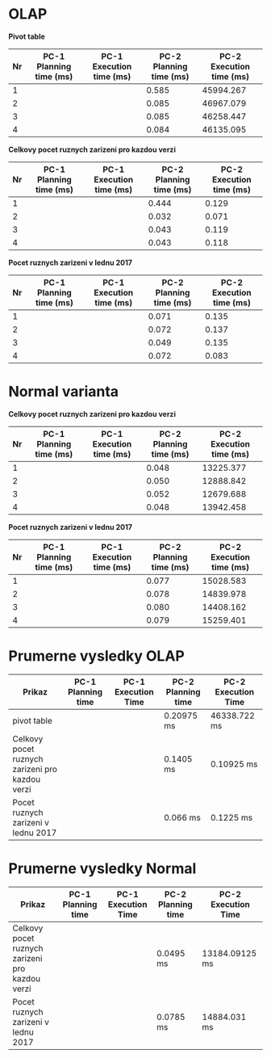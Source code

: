 # OLAP
**Pivot table**

Nr | PC-1 Planning time (ms) | PC-1 Execution time (ms) | PC-2 Planning time (ms) | PC-2 Execution time (ms) |
--- | ------------------ | ------------------ | --- | ---
1 |  |  | 0.585  | 45994.267 |
2 |  |  | 0.085 | 46967.079 |
3 |  |  | 0.085  | 46258.447 |
4 |  |  | 0.084 | 46135.095 |

**Celkovy pocet ruznych zarizeni pro kazdou verzi** 

Nr | PC-1 Planning time (ms) | PC-1 Execution time (ms) | PC-2 Planning time (ms) | PC-2 Execution time (ms) |
--- | ------------------ | ------------------ | --- | ---
1 |  |  | 0.444 | 0.129 |
2 |  |  | 0.032 | 0.071  |
3 |  |  | 0.043 | 0.119 |
4 |  |  | 0.043 | 0.118 |

**Pocet ruznych zarizeni v lednu 2017**

Nr | PC-1 Planning time (ms) | PC-1 Execution time (ms) | PC-2 Planning time (ms) | PC-2 Execution time (ms) |
--- | ------------------ | ------------------ | --- | ---
1 |  |  | 0.071 | 0.135  |
2 |  |  | 0.072 | 0.137 |
3 |  |  | 0.049 | 0.135 |
4 |  |  | 0.072 | 0.083 |

# Normal varianta

**Celkovy pocet ruznych zarizeni pro kazdou verzi**

Nr | PC-1 Planning time (ms) | PC-1 Execution time (ms) | PC-2 Planning time (ms) | PC-2 Execution time (ms) |
--- | ------------------ | ------------------ | --- | ---
1 |  |  | 0.048 | 13225.377 |
2 |  |  | 0.050 | 12888.842 |
3 |  |  | 0.052 | 12679.688 |
4 |  |  | 0.048 | 13942.458 |

**Pocet ruznych zarizeni v lednu 2017**

Nr | PC-1 Planning time (ms) | PC-1 Execution time (ms) | PC-2 Planning time (ms) | PC-2 Execution time (ms) |
--- | ------------------ | ------------------ | --- | ---
1 |  |  | 0.077 | 15028.583 |
2 |  |  | 0.078 | 14839.978 |
3 |  |  | 0.080 | 14408.162 |
4 |  |  | 0.079 | 15259.401 |

# Prumerne vysledky OLAP

Prikaz | PC-1 Planning time | PC-1 Execution Time | PC-2 Planning time | PC-2 Execution Time |
--- | --- | --- | --- | ---
pivot table | | | 0.20975 ms | 46338.722 ms |
Celkovy pocet ruznych zarizeni pro kazdou verzi | | | 0.1405 ms | 0.10925 ms |
Pocet ruznych zarizeni v lednu 2017 | | | 0.066 ms | 0.1225 ms |

# Prumerne vysledky Normal

Prikaz | PC-1 Planning time | PC-1 Execution Time | PC-2 Planning time | PC-2 Execution Time |
--- | --- | --- | --- | ---
Celkovy pocet ruznych zarizeni pro kazdou verzi | | | 0.0495 ms | 13184.09125 ms |
Pocet ruznych zarizeni v lednu 2017 | | | 0.0785 ms | 14884.031 ms |
